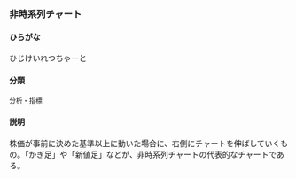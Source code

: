 <div style="display:none;">

## [あ行](securities-terms?id=あ行)
## [か行](securities-terms?id=か行)
## [さ行](securities-terms?id=さ行)
## [た行](securities-terms?id=た行)
## [な行](securities-terms?id=な行)
## [は行](securities-terms?id=は行)

</div>

### 非時系列チャート

#### ひらがな

ひじけいれつちゃーと

#### 分類

`分析・指標`

#### 説明

株価が事前に決めた基準以上に動いた場合に、右側にチャートを伸ばしていくもの。「かぎ足」や「新値足」などが、非時系列チャートの代表的なチャートである。

<div style="display:none;">

## [ま行](securities-terms?id=ま行)
## [や行](securities-terms?id=や行)
## [ら行](securities-terms?id=ら行)
## [わ行](securities-terms?id=わ行)
## [英数字・記号](securities-terms?id=英数字・記号)

</div>

